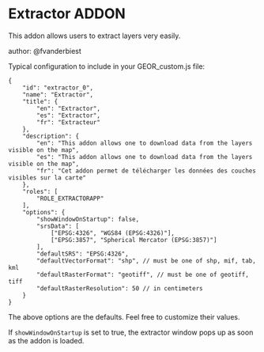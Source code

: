 Extractor ADDON
================

This addon allows users to extract layers very easily.

author: @fvanderbiest

Typical configuration to include in your GEOR_custom.js file:

    {
        "id": "extractor_0",
        "name": "Extractor",
        "title": {
            "en": "Extractor",
            "es": "Extractor",
            "fr": "Extracteur"
        },
        "description": {
            "en": "This addon allows one to download data from the layers visible on the map",
            "es": "This addon allows one to download data from the layers visible on the map",
            "fr": "Cet addon permet de télécharger les données des couches visibles sur la carte"
        },
        "roles": [
            "ROLE_EXTRACTORAPP"
        ],
        "options": {
            "showWindowOnStartup": false,
            "srsData": [
                ["EPSG:4326", "WGS84 (EPSG:4326)"],
                ["EPSG:3857", "Spherical Mercator (EPSG:3857)"]
            ],
            "defaultSRS": "EPSG:4326",
            "defaultVectorFormat": "shp", // must be one of shp, mif, tab, kml
            "defaultRasterFormat": "geotiff", // must be one of geotiff, tiff
            "defaultRasterResolution": 50 // in centimeters
        }
    }

The above options are the defaults. Feel free to customize their values.

If ```showWindowOnStartup``` is set to true, the extractor window pops up as soon as the addon is loaded.
